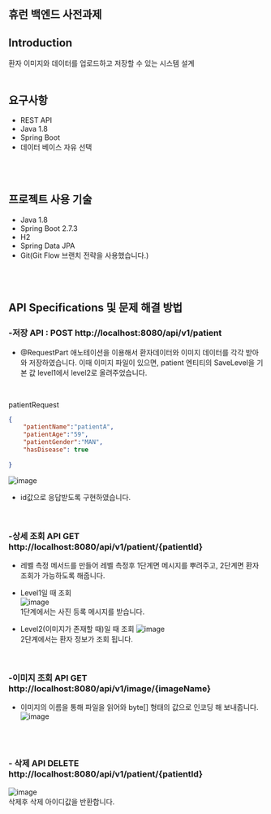 ## 휴런 **백엔드 사전과제**

## Introduction

환자 이미지와 데이터를 업로드하고 저장할 수 있는 시스템 설계
</br>
</br>


## 요구사항

- REST API
- Java 1.8
- Spring Boot 
- 데이터 베이스 자유 선택
</br>
</br>


## 프로젝트 사용 기술
- Java 1.8
- Spring Boot 2.7.3
- H2
- Spring Data JPA
- Git(Git Flow 브랜치 전략을 사용했습니다.)
</br>
</br>


## **API Specifications 및 문제 해결 방법**

### -저장 API : POST http://localhost:8080/api/v1/patient
 - @RequestPart 애노테이션을 이용해서 환자데이터와 이미지 데이터를 각각 받아와 저장하였습니다. 이때 이미지 파일이 있으면, patient 엔티티의 SaveLevel을 기본 값 level1에서 level2로 올려주었습니다.
</br>

patientRequest
```json
{
    "patientName":"patientA",
    "patientAge":"59",
    "patientGender":"MAN",
    "hasDisease": true
		
}
```




![image](https://user-images.githubusercontent.com/69364279/185926929-bf1748a0-2baf-4241-87d9-664a9f511db6.png)
  - id값으로 응답받도록 구현하였습니다.

</br>

### -상세 조회 API GET http://localhost:8080/api/v1/patient/{patientId}
- 레벨 측정 메서드를 만들어 레벨 측정후 1단계면 메시지를 뿌려주고, 2단계면 환자 조회가 가능하도록 해줍니다.

- Level1일 때 조회  
![image](https://user-images.githubusercontent.com/69364279/186096793-4fa3d75e-bb42-47ad-9bf4-4d3a1ff9945e.png)
  </br>
  1단계에서는 사진 등록 메시지를 받습니다. 

- Level2(이미지가 존재할 때)일 때 조회
![image](https://user-images.githubusercontent.com/69364279/186044445-8fd5d844-0d61-4d37-8cf3-be9e6f1cf05c.png)
  </br>
  2단계에서는 환자 정보가 조회 됩니다. 
  
</br>

### -이미지 조회 API GET http://localhost:8080/api/v1/image/{imageName}
- 이미지의 이름을 통해 파일을 읽어와 byte[] 형태의 값으로 인코딩 해 보내줍니다. 
![image](https://user-images.githubusercontent.com/69364279/186042971-3f9b54b8-5bd6-47dd-9135-3c15e57feb4a.png)
</br>


</br>

### - 삭제 API DELETE http://localhost:8080/api/v1/patient/{patientId}
![image](https://user-images.githubusercontent.com/69364279/186047520-7c00c783-9080-4476-a167-51455dee7206.png)
</br>
삭제후 삭제 아이디값을 반환합니다. 

</br>
</br>






